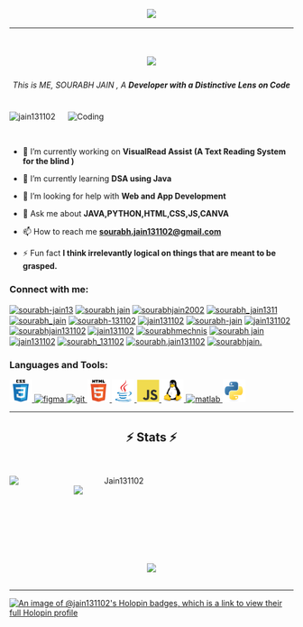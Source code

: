 <p align="center">
  <img src="https://media.tenor.com/mGgWY8RkgYMAAAAC/hello-world.gif](https://media.tenor.com/mGgWY8RkgYMAAAAC/hello-world.gif" height="300"/>
</p>
<hr>
<h1 align="center">
  <a href="https://git.io/typing-svg">
    <img src="https://readme-typing-svg.herokuapp.com/?lines=Hello,👋;I'm+Sourabh+Jain;Nice+to+meet+you!&center=true&size=30">
  </a>
</h1>
<p align="center">
  <em>
    This is ME, SOURABH JAIN , A <b>Developer with a Distinctive Lens on Code</b> 
  </em> 
</p>
<h1 align="center"></h1>
<img align="right" alt="Coding" width="400" src="https://gifdb.com/images/high/animated-man-computer-coding-nae6mec378lsg1i3.webp">

<p align="left"> <img src="https://komarev.com/ghpvc/?username=jain131102&label=Profile%20views&color=0e75b6&style=flat" alt="jain131102" /> </p>

<p align="left"> <a href="https://twitter.com/" target="blank"><img src="https://img.shields.io/twitter/follow/?logo=twitter&style=for-the-badge" alt="" /></a> </p>

- 🔭 I’m currently working on **VisualRead Assist (A Text Reading System for the blind )**

- 🌱 I’m currently learning **DSA using Java**

- 🤝 I’m looking for help with **Web and App Development**

- 💬 Ask me about **JAVA,PYTHON,HTML,CSS,JS,CANVA**

- 📫 How to reach me **sourabh.jain131102@gmail.com**

- ⚡ Fun fact **I think irrelevantly logical on things that are meant to be grasped.**

<h3 align="left">Connect with me:</h3>
<p align="left">
<a href="https://linkedin.com/in/sourabh-jain13" target="blank"><img align="center" src="https://raw.githubusercontent.com/rahuldkjain/github-profile-readme-generator/master/src/images/icons/Social/linked-in-alt.svg" alt="sourabh-jain13" height="30" width="40" /></a>
<a href="https://www.facebook.com/profile.php?id=100006941553507" target="blank"><img align="center" src="https://raw.githubusercontent.com/rahuldkjain/github-profile-readme-generator/master/src/images/icons/Social/facebook.svg" alt="sourabh jain" height="30" width="40" /></a>
<a href="https://instagram.com/sourabhjain2002" target="blank"><img align="center" src="https://raw.githubusercontent.com/rahuldkjain/github-profile-readme-generator/master/src/images/icons/Social/instagram.svg" alt="sourabhjain2002" height="30" width="40" /></a>
<a href="https://www.hackerrank.com/sourabh_jain1311" target="blank"><img align="center" src="https://raw.githubusercontent.com/rahuldkjain/github-profile-readme-generator/master/src/images/icons/Social/hackerrank.svg" alt="sourabh_jain1311" height="30" width="40" /></a>
<a href="https://www.geeksforgeeks.org/user/sourabh_jain/" target="blank"><img align="center" src="https://raw.githubusercontent.com/rahuldkjain/github-profile-readme-generator/master/src/images/icons/Social/geeks-for-geeks.svg" alt="sourabh_jain" height="30" width="40" /></a>
<a href="https://codepen.io/sourabh-131102" target="blank"><img align="center" src="https://raw.githubusercontent.com/rahuldkjain/github-profile-readme-generator/master/src/images/icons/Social/codepen.svg" alt="sourabh-131102" height="30" width="40" /></a>
<a href="https://dev.to/jain131102" target="blank"><img align="center" src="https://raw.githubusercontent.com/rahuldkjain/github-profile-readme-generator/master/src/images/icons/Social/devto.svg" alt="jain131102" height="30" width="40" /></a>
<a href="https://stackoverflow.com/users/sourabh-jain" target="blank"><img align="center" src="https://raw.githubusercontent.com/rahuldkjain/github-profile-readme-generator/master/src/images/icons/Social/stack-overflow.svg" alt="sourabh-jain" height="30" width="40" /></a>
<a href="https://codesandbox.com/jain131102" target="blank"><img align="center" src="https://raw.githubusercontent.com/rahuldkjain/github-profile-readme-generator/master/src/images/icons/Social/codesandbox.svg" alt="jain131102" height="30" width="40" /></a>
<a href="https://kaggle.com/sourabhjain131102" target="blank"><img align="center" src="https://raw.githubusercontent.com/rahuldkjain/github-profile-readme-generator/master/src/images/icons/Social/kaggle.svg" alt="sourabhjain131102" height="30" width="40" /></a>
<a href="https://dribbble.com/jain131102" target="blank"><img align="center" src="https://raw.githubusercontent.com/rahuldkjain/github-profile-readme-generator/master/src/images/icons/Social/dribbble.svg" alt="jain131102" height="30" width="40" /></a>
<a href="https://www.behance.net/sourabhmechnis" target="blank"><img align="center" src="https://raw.githubusercontent.com/rahuldkjain/github-profile-readme-generator/master/src/images/icons/Social/behance.svg" alt="sourabhmechnis" height="30" width="40" /></a>
<a href="https://www.youtube.com/c/sourabh jain" target="blank"><img align="center" src="https://raw.githubusercontent.com/rahuldkjain/github-profile-readme-generator/master/src/images/icons/Social/youtube.svg" alt="sourabh jain" height="30" width="40" /></a>
<a href="https://www.leetcode.com/jain131102" target="blank"><img align="center" src="https://raw.githubusercontent.com/rahuldkjain/github-profile-readme-generator/master/src/images/icons/Social/leet-code.svg" alt="jain131102" height="30" width="40" /></a>
<a href="https://www.codechef.com/users/sourabh_131102" target="blank"><img align="center" src="https://cdn.jsdelivr.net/npm/simple-icons@3.1.0/icons/codechef.svg" alt="sourabh_131102" height="30" width="40" /></a>
 <a href="https://www.hackerearth.com/sourabh.jain131102" target="blank"><img align="center" src="https://raw.githubusercontent.com/rahuldkjain/github-profile-readme-generator/master/src/images/icons/Social/hackerearth.svg" alt="sourabh.jain131102" height="30" width="40" /></a> 
  <a href="https://discord.gg/sourabhjain." target="blank"><img align="center" src="https://raw.githubusercontent.com/rahuldkjain/github-profile-readme-generator/master/src/images/icons/Social/discord.svg" alt="sourabhjain." height="30" width="40" /></a>
</p>

<h3 align="left">Languages and Tools:</h3>
<p align="left"> <a href="https://www.w3schools.com/css/" target="_blank" rel="noreferrer"> <img src="https://raw.githubusercontent.com/devicons/devicon/master/icons/css3/css3-original-wordmark.svg" alt="css3" width="40" height="40"/> </a> <a href="https://www.figma.com/" target="_blank" rel="noreferrer"> <img src="https://www.vectorlogo.zone/logos/figma/figma-icon.svg" alt="figma" width="40" height="40"/> </a> <a href="https://git-scm.com/" target="_blank" rel="noreferrer"> <img src="https://www.vectorlogo.zone/logos/git-scm/git-scm-icon.svg" alt="git" width="40" height="40"/> </a> <a href="https://www.w3.org/html/" target="_blank" rel="noreferrer"> <img src="https://raw.githubusercontent.com/devicons/devicon/master/icons/html5/html5-original-wordmark.svg" alt="html5" width="40" height="40"/> </a> <a href="https://www.java.com" target="_blank" rel="noreferrer"> <img src="https://raw.githubusercontent.com/devicons/devicon/master/icons/java/java-original.svg" alt="java" width="40" height="40"/> </a> <a href="https://developer.mozilla.org/en-US/docs/Web/JavaScript" target="_blank" rel="noreferrer"> <img src="https://raw.githubusercontent.com/devicons/devicon/master/icons/javascript/javascript-original.svg" alt="javascript" width="40" height="40"/> </a> <a href="https://www.linux.org/" target="_blank" rel="noreferrer"> <img src="https://raw.githubusercontent.com/devicons/devicon/master/icons/linux/linux-original.svg" alt="linux" width="40" height="40"/> </a> <a href="https://www.mathworks.com/" target="_blank" rel="noreferrer"> <img src="https://upload.wikimedia.org/wikipedia/commons/2/21/Matlab_Logo.png" alt="matlab" width="40" height="40"/> </a> <a href="https://www.python.org" target="_blank" rel="noreferrer"> <img src="https://raw.githubusercontent.com/devicons/devicon/master/icons/python/python-original.svg" alt="python" width="40" height="40"/> </a> </p>

<hr> 
 <h2 align="center">⚡ Stats ⚡</h2>
<br>
<p align=center>
  <div align=center>
    <a href="https://github.com/Jain131102/github-readme-streak-stats" title="Go to Source">
      <img align="left" width=390 src="https://github-readme-streak-stats.herokuapp.com/?user=Jain131102&theme=react&border=61dafb&hide_border=true" alt="Jain131102" />
    </a>
    <a href="https://github.com/Jain131102/github-readme-stats" title="Go to Source">
      <img align="right" width=390 src="https://github-readme-stats.vercel.app/api?username=Jain131102&show_icons=true&theme=react&border_color=61dafb&hide_border=true" />
    </a>
  </div>
  <br><br><br><br><br><br><br><br><br>
  <div align=center>
    <a href="https://github.com/Jain131102/github-readme-stats">
      <img width=325 align="center" src="https://github-readme-stats.vercel.app/api/top-langs/?username=Jain131102&hide=c%23,powershell,Mathematica,Ruby,Objective-C,Objective-C%2b%2b,Cuda&title_color=61dafb&text_color=ffffff&icon_color=61dafb&bg_color=20232a&langs_count=8&layout=compact&border_color=61dafb&hide_border=true" />
    </a>
  </div>
  <br>
</p>



<hr>

[![An image of @jain131102's Holopin badges, which is a link to view their full Holopin profile](https://holopin.me/jain131102)](https://holopin.io/@jain131102)


